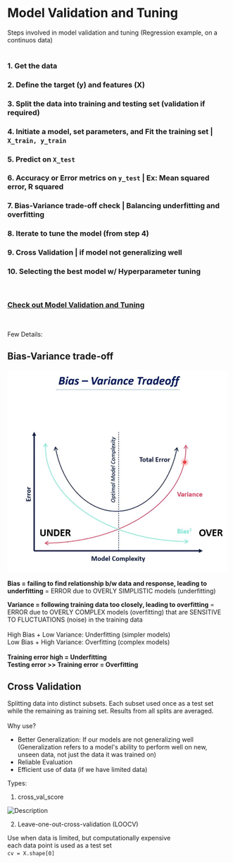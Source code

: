 # Model Validation and Tuning

Steps involved in model validation and tuning (Regression example, on a continuos data)<br/>
<br/>

### 1. Get the data
### 2. Define the target (y) and features (X)
### 3. Split the data into training and testing set (validation if required)
### 4. Initiate a model, set parameters, and Fit the training set | `X_train, y_train`
### 5. Predict on `X_test`
### 6. Accuracy or Error metrics on `y_test` | Ex: Mean squared error, R squared
### 7. Bias-Variance trade-off check | Balancing underfitting and overfitting
### 8. Iterate to tune the model (from step 4)
### 9. Cross Validation | if model not generalizing well
### 10. Selecting the best model w/ Hyperparameter tuning

<br/>

### [Check out Model Validation and Tuning](https://github.com/s1dewalker/Model_Validation/blob/main/Model_Validation.ipynb) 
<br/>

Few Details:

## Bias-Variance trade-off

<img src="sc/biasvariance.JPG" alt="Description" width="500">


**Bias = failing to find relationship b/w data and response, leading to underfitting** = ERROR due to OVERLY SIMPLISTIC models (underfitting) <br/>

**Variance = following training data too closely, leading to overfitting** = ERROR due to OVERLY COMPLEX models (overfitting) that are SENSITIVE TO FLUCTUATIONS (noise) in the training data <br/>
<br/>
High Bias + Low Variance: Underfitting (simpler models) <br/>
Low Bias + High Variance: Overfitting (complex models) <br/>
<br/>
**Training error high = Underfitting** <br/>
**Testing error >> Training error = Overfitting** <br/>

## Cross Validation 

Splitting data into distinct subsets. Each subset used once as a test set while the remaining as training set. Results from all splits are averaged. <br/>
<br/>
Why use? <br/>

- Better Generalization: If our models are not generalizing well (Generalization refers to a model's ability to perform well on new, unseen data, not just the data it was trained on)
- Reliable Evaluation
- Efficient use of data (if we have limited data)

Types: <br/>
1. cross_val_score


<img src="sc/cvimg2.JPG" alt="Description" width="500">

2. Leave-one-out-cross-validation (LOOCV)

Use when data is limited, but computationally expensive <br/>
each data point is used as a test set <br/>
`cv = X.shape[0]`

<br/>


